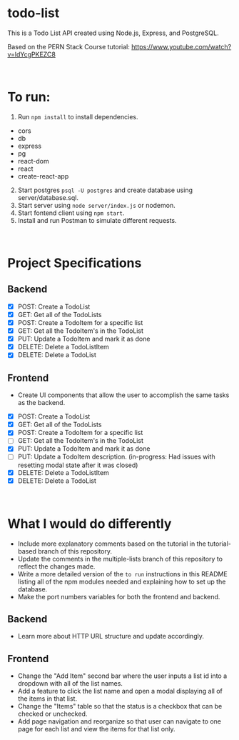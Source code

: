# todo-list

This is a Todo List API created using Node.js, Express, and PostgreSQL.

Based on the PERN Stack Course tutorial:
https://www.youtube.com/watch?v=ldYcgPKEZC8

<br />

# To run: 
1. Run ```npm install``` to install dependencies.
- cors
- db
- express
- pg
- react-dom
- react
- create-react-app
2. Start postgres ```psql -U postgres``` and create database using server/database.sql.
3. Start server using ```node server/index.js``` or nodemon.
4. Start fontend client using ```npm start```.
5. Install and run Postman to simulate different requests.

<br />

# Project Specifications

## Backend
- [x] POST: Create a TodoList 
- [x] GET: Get all of the TodoLists
- [x] POST: Create a TodoItem for a specific list 
- [x] GET: Get all the TodoItem's in the TodoList
- [x] PUT:    Update a TodoItem and mark it as done
- [x] DELETE: Delete a TodoListItem 
- [x] DELETE: Delete a TodoList 

## Frontend
- Create UI components that allow the user to accomplish the same tasks as the
backend.
- [x] POST: Create a TodoList 
- [x] GET: Get all of the TodoLists
- [x] POST: Create a TodoItem for a specific list 
- [ ] GET: Get all the TodoItem's in the TodoList
- [x] PUT:    Update a TodoItem and mark it as done
- [ ] PUT: Update a TodoItem description. (in-progress: Had issues with resetting
modal state after it was closed)
- [x] DELETE: Delete a TodoListItem 
- [x] DELETE: Delete a TodoList 

<br />

# What I would do differently
- Include more explanatory comments based on the tutorial in the tutorial-based branch of this repository.
- Update the comments in the multiple-lists branch of this repository to reflect the changes made.
- Write a more detailed version of the ```to run``` instructions in this README listing all of the npm modules needed and explaining how to set up the database.
- Make the port numbers variables for both the frontend and backend.

## Backend
- Learn more about HTTP URL structure and update accordingly.

## Frontend
- Change the "Add Item" second bar where the user inputs a list id into a 
dropdown with all of the list names.
- Add a feature to click the list name and open a modal displaying all of the items 
in that list.
- Change the "Items" table so that the status is a checkbox that can be checked 
or unchecked.
- Add page navigation and reorganize so that user can navigate to one page for 
each list and view the items for that list only.
